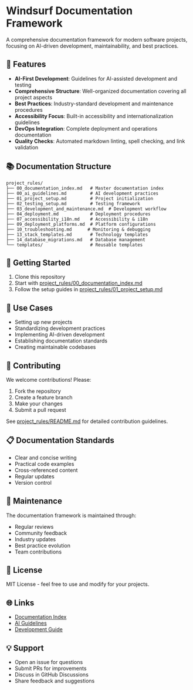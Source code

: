 # Windsurf Documentation Framework

A comprehensive documentation framework for modern software projects, focusing on AI-driven development, maintainability, and best practices.

## 🌟 Features

- **AI-First Development**: Guidelines for AI-assisted development and testing
- **Comprehensive Structure**: Well-organized documentation covering all project aspects
- **Best Practices**: Industry-standard development and maintenance procedures
- **Accessibility Focus**: Built-in accessibility and internationalization guidelines
- **DevOps Integration**: Complete deployment and operations documentation
- **Quality Checks**: Automated markdown linting, spell checking, and link validation

## 📚 Documentation Structure

```
project_rules/
├── 00_documentation_index.md   # Master documentation index
├── 00_ai_guidelines.md         # AI development practices
├── 01_project_setup.md         # Project initialization
├── 02_testing_setup.md         # Testing framework
├── 03_development_and_maintenance.md  # Development workflow
├── 04_deployment.md            # Deployment procedures
├── 07_accessibility_i18n.md    # Accessibility & i18n
├── 09_deployment_platforms.md  # Platform configurations
├── 10_troubleshooting.md      # Monitoring & debugging
├── 13_stack_templates.md       # Technology templates
├── 14_database_migrations.md   # Database management
└── templates/                  # Reusable templates
```

## 🚀 Getting Started

1. Clone this repository
2. Start with [project_rules/00_documentation_index.md](project_rules/00_documentation_index.md)
3. Follow the setup guides in [project_rules/01_project_setup.md](project_rules/01_project_setup.md)

## 🎯 Use Cases

- Setting up new projects
- Standardizing development practices
- Implementing AI-driven development
- Establishing documentation standards
- Creating maintainable codebases

## 🤝 Contributing

We welcome contributions! Please:

1. Fork the repository
2. Create a feature branch
3. Make your changes
4. Submit a pull request

See [project_rules/README.md](project_rules/README.md) for detailed contribution guidelines.

## 📋 Documentation Standards

- Clear and concise writing
- Practical code examples
- Cross-referenced content
- Regular updates
- Version control

## 🔄 Maintenance

The documentation framework is maintained through:
- Regular reviews
- Community feedback
- Industry updates
- Best practice evolution
- Team contributions

## 📝 License

MIT License - feel free to use and modify for your projects.

## 🌐 Links

- [Documentation Index](project_rules/00_documentation_index.md)
- [AI Guidelines](project_rules/00_ai_guidelines.md)
- [Development Guide](project_rules/03_development_and_maintenance.md)

## 💡 Support

- Open an issue for questions
- Submit PRs for improvements
- Discuss in GitHub Discussions
- Share feedback and suggestions
